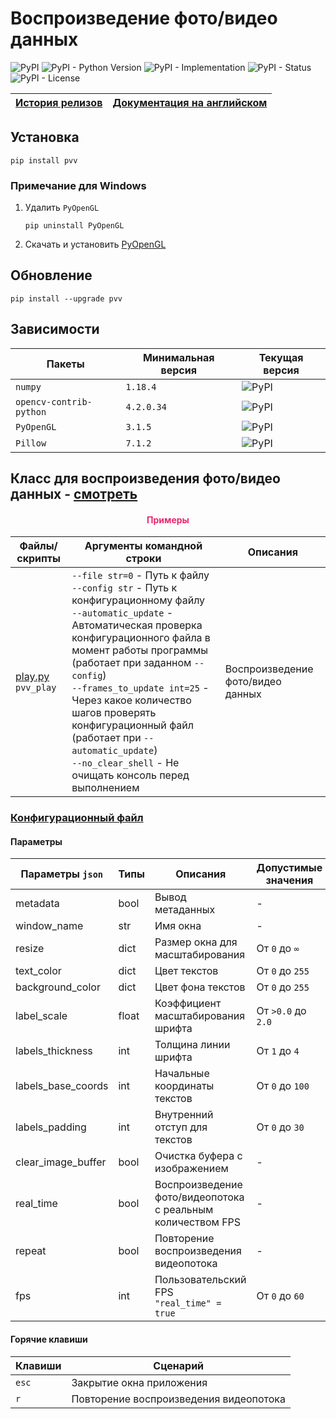 # Воспроизведение фото/видео данных

![PyPI](https://img.shields.io/pypi/v/pvv)
![PyPI - Python Version](https://img.shields.io/pypi/pyversions/pvv)
![PyPI - Implementation](https://img.shields.io/pypi/implementation/pvv)
![PyPI - Status](https://img.shields.io/pypi/status/pvv)
![PyPI - License](https://img.shields.io/pypi/l/pvv)

| [История релизов](https://github.com/DmitryRyumin/PVV/NOTES.md) | [Документация на английском](https://github.com/DmitryRyumin/PVV/README.md) |
| --- | --- |

## Установка

```shell script
pip install pvv
```

### Примечание для Windows

1. Удалить `PyOpenGL`

    ```shell script
    pip uninstall PyOpenGL
    ```

2. Скачать и установить [PyOpenGL](https://www.lfd.uci.edu/~gohlke/pythonlibs/#pyopengl)

## Обновление

```shell script
pip install --upgrade pvv
```

## Зависимости

| Пакеты | Минимальная версия | Текущая версия |
| ------ | ------------------ | -------------- |
`numpy` | `1.18.4` | ![PyPI](https://img.shields.io/pypi/v/numpy) |
`opencv-contrib-python` | `4.2.0.34` | ![PyPI](https://img.shields.io/pypi/v/opencv-contrib-python) |
`PyOpenGL` | `3.1.5` | ![PyPI](https://img.shields.io/pypi/v/PyOpenGL) |
`Pillow` | `7.1.2` | ![PyPI](https://img.shields.io/pypi/v/Pillow) |

## Класс для воспроизведения фото/видео данных - [смотреть](https://github.com/DmitryRyumin/PVV/viewer.py)

<h4 align="center"><span style="color:#EC256F;">Примеры</span></h4>

| Файлы/скрипты | Аргументы командной строки | Описания |
| ------------- | -------------------------- | -------- |
| [play.py](https://github.com/DmitryRyumin/pkgs/blob/master/pvv/pvv/samples/play.py)<br>`pvv_play` | `--file str=0` - Путь к файлу<br>`--config str` - Путь к конфигурационному файлу<br>`--automatic_update` - Автоматическая проверка конфигурационного файла в момент работы программы (работает при заданном `--config`)<br>`--frames_to_update int=25` - Через какое количество шагов проверять конфигурационный файл (работает при `--automatic_update`)<br>`--no_clear_shell` - Не очищать консоль перед выполнением | Воспроизведение фото/видео данных |

### [Конфигурационный файл](https://github.com/DmitryRyumin/pkgs/blob/master/pvv/pvv/configs/config.json)

#### Параметры

| Параметры `json` | Типы | Описания | Допустимые значения |
| ---------------- | ---  | -------- | ------------------- |
| metadata | bool | Вывод метаданных | - |
| window_name | str | Имя окна | - |
| resize | dict | Размер окна для масштабирования | От `0` до `∞` |
| text_color | dict | Цвет текстов | От `0` до `255` |
| background_color | dict | Цвет фона текстов | От `0` до `255` |
| label_scale | float | Коэффициент масштабирования шрифта | От `>0.0` до `2.0` |
| labels_thickness | int | Толщина линии шрифта | От `1` до `4` |
| labels_base_coords | int | Начальные координаты текстов | От `0` до `100` |
| labels_padding | int | Внутренний отступ для текстов | От `0` до `30` |
| clear_image_buffer | bool | Очистка буфера с изображением | - |
| real_time | bool | Воспроизведение фото/видеопотока с реальным количеством FPS | - |
| repeat | bool | Повторение воспроизведения видеопотока | - |
| fps | int | Пользовательский FPS<br>`"real_time" = true` | От `0` до `60` |

#### Горячие клавиши

| Клавиши | Сценарий |
| ------- | -------  |
| `esc` | Закрытие окна приложения |
| `r` | Повторение воспроизведения видеопотока |
